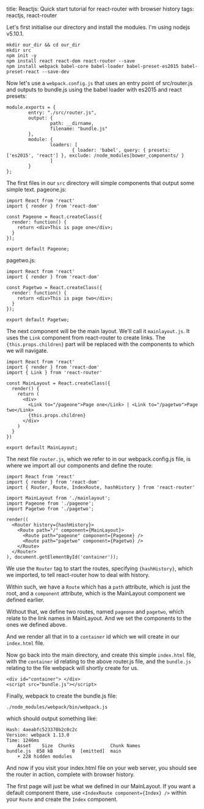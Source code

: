 title: Reactjs: Quick start tutorial for react-router with browser history
tags: reactjs, react-router

Let's first initialise our directory and install the modules. I'm using nodejs v5.10.1.  

    mkdir our_dir && cd our_dir
    mkdir src
    npm init -y
    npm install react react-dom react-router --save
    npm install webpack babel-core babel-loader babel-preset-es2015 babel-preset-react --save-dev

Now let's use a `webpack.config.js` that uses an entry point of src/router.js and outputs to bundle.js using the babel loader with es2015 and react presets:

    module.exports = {
            entry: "./src/router.js",
            output: {
                    path: __dirname,
                    filename: "bundle.js"
            },
            module: {
                    loaders: [
                            { loader: 'babel', query: { presets: ['es2015', 'react'] }, exclude: /node_modules|bower_components/ }
                    ]
            }
    };

The first files in our `src` directory will simple components that output some simple text. pageone.js:

    import React from 'react'
    import { render } from 'react-dom'
    
    const Pageone = React.createClass({
      render: function() {
        return <div>This is page one</div>;
      }
    });
    
    export default Pageone;

pagetwo.js:

    import React from 'react'
    import { render } from 'react-dom'
    
    const Pagetwo = React.createClass({
      render: function() {
        return <div>This is page two</div>;
      }
    });
    
    export default Pagetwo;

The next component will be the main layout. We'll call it `mainlayout.js`. It uses the `Link` component from react-router to create links. The `{this.props.children}` part will be replaced with the components to which we will navigate.

    import React from 'react'
    import { render } from 'react-dom'
    import { Link } from 'react-router'
    
    const MainLayout = React.createClass({
      render() {
        return (
          <div>
            <Link to="/pageone">Page one</Link> | <Link to="/pagetwo">Page two</Link>
            {this.props.children}
          </div>
        )
      }
    })
    
    export default MainLayout;

The next file `router.js`, which we refer to in our webpack.config.js file, is where we import all our components and define the route:

    import React from 'react'
    import { render } from 'react-dom'
    import { Router, Route, IndexRoute, hashHistory } from 'react-router'
    
    import MainLayout from './mainlayout';
    import Pageone from './pageone';
    import Pagetwo from './pagetwo';
    
    render((
      <Router history={hashHistory}>
        <Route path="/" component={MainLayout}>
          <Route path="pageone" component={Pageone} />
          <Route path="pagetwo" component={Pagetwo} />
        </Route>
      </Router>
    ), document.getElementById('container'));

We use the `Router` tag to start the routes, specifying `{hashHistory}`, which we imported, to tell react-router how to deal with history.

Within such, we have a `Route` which has a `path` attribute, which is just the root, and a `component` attribute, which is the MainLayout component we defined earlier.

Without that, we define two routes, named `pageone` and `pagetwo`, which relate to the link names in MainLayout. And we set the components to the ones we defined above.

And we render all that in to a `container` id which we will create in our `index.html` file.

Now go back into the main directory, and create this simple `index.html` file, with the `container` id relating to the above router.js file, and the `bundle.js` relating to the file webpack will shortly create for us.

    <div id="container"> </div>
    <script src="bundle.js"></script>

Finally, webpack to create the bundle.js file:

    ./node_modules/webpack/bin/webpack.js

which should output something like:

    Hash: 4aeabfc523370b2c0c2c
    Version: webpack 1.13.0
    Time: 1246ms
        Asset    Size  Chunks             Chunk Names
    bundle.js  858 kB       0  [emitted]  main
        + 228 hidden modules

And now if you visit your index.html file on your web server, you should see the router in action, complete with browser history.

The first page will just be what we defined in our MainLayout. If you want a default component there, use `<IndexRoute component={Index} />` within your `Route` and create the `Index` component.
